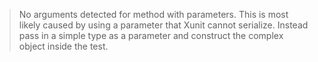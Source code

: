 
> No arguments detected for method with parameters.
> This is most likely caused by using a parameter that Xunit cannot serialize.
> Instead pass in a simple type as a parameter and construct the complex object inside the test.

